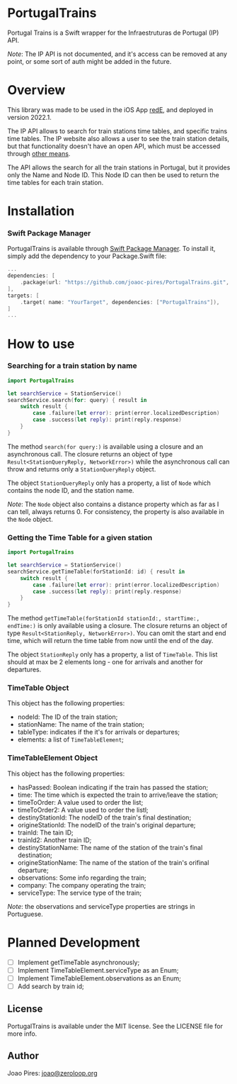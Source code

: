 # PortugalTrains

Portugal Trains is a Swift wrapper for the Infraestruturas de Portugal (IP) API.

*Note*: The IP API is not documented, and it's access can be removed at any point, or some sort of auth might be added in the future.

# Overview
This library was made to be used in the iOS App [redE](https://apps.apple.com/us/app/rede-comboios-de-portugal/id1447635458), and deployed in version 2022.1. 

The IP API allows to search for train stations time tables, and specific trains time tables. The IP website also allows a user to see the train station details, but that functionality doesn't have an open API, which must be accessed through [other means](https://dados.gov.pt/en/datasets/estacoes-e-apeadeiros-dos-caminhos-de-ferro-portugueses/).

The API allows the search for all the train stations in Portugal, but it provides only the Name and Node ID. This Node ID can then be used to return the time tables for each train station.

# Installation

### Swift Package Manager
PortugalTrains is available through [Swift Package Manager](https://github.com/apple/swift-package-manager). 
To install it, simply add the dependency to your Package.Swift file:

```Swift
...
dependencies: [
    .package(url: "https://github.com/joaoc-pires/PortugalTrains.git", from: "1.0.0"),
],
targets: [
    .target( name: "YourTarget", dependencies: ["PortugalTrains"]),
]
...
```

# How to use

### Searching for a train station by name

```Swift
import PortugalTrains

let searchService = StationService()
searchService.search(for: query) { result in
    switch result {
        case .failure(let error): print(error.localizedDescription)
        case .success(let reply): print(reply.response)
    }
}
```

The method ```search(for query:)``` is available using a closure and an asynchronous call. The closure returns an object of type ```Result<StationQueryReply, NetworkError>)``` while the asynchronous call can throw and returns only a ```StationQueryReply``` object.

The object ```StationQueryReply``` only has a property, a list of ```Node``` which contains the node ID, and the station name.

*Note*: The ```Node``` object also contains a distance property which as far as I can tell, always returns 0. For consistency, the property is also available in the ```Node``` object.

### Getting the Time Table for a given station

```Swift
import PortugalTrains

let searchService = StationService()
searchService.getTimeTable(forStationId: id) { result in
    switch result {
        case .failure(let error): print(error.localizedDescription)
        case .success(let reply): print(reply.response)
    }
}
```
The method ```getTimeTable(forStationId stationId:, startTime:, endTime:)``` is only available using a closure. The closure returns an object of type ```Result<StationReply, NetworkError>)```. You can omit the start and end time, which will return the time table from now until the end of the day.

The object ```StationReply``` only has a property, a list of ```TimeTable```. This list should at max be 2 elements long - one for arrivals and another for departures.

### TimeTable Object

This object has the following properties:
+ nodeId: The ID of the train station;
+ stationName: The name of the train station;
+ tableType: indicates if the it's for arrivals or departures;
+ elements: a list of ```TimeTableElement```;

### TimeTableElement Object

This object has the following properties:
+ hasPassed: Boolean indicating if the train has passed the station;
+ time: The time which is expected the train to arrive/leave the station;
+ timeToOrder: A value used to order the list;
+ timeToOrder2: A value used to order the listl;
+ destinyStationId: The nodeID of the train's final destination;
+ origineStationId: The nodeID of the train's original departure;
+ trainId: The tain ID;
+ trainId2: Another train ID;
+ destinyStationName: The name of the station of the train's final destination;
+ origineStationName: The name of the station of the train's orifinal departure;
+ observations: Some info regarding the train;
+ company: The company operating the train;
+ serviceType: The service type of the train;

*Note*: the observations and serviceType properties are strings in Portuguese.

# Planned Development

- [ ] Implement getTimeTable asynchronously;
- [ ] Implement TimeTableElement.serviceType as an Enum;
- [ ] Implement TimeTableElement.observations as an Enum;
- [ ] Add search by train id;

## License
PortugalTrains is available under the MIT license. See the LICENSE file for more info.

## Author

Joao Pires: joao@zeroloop.org
